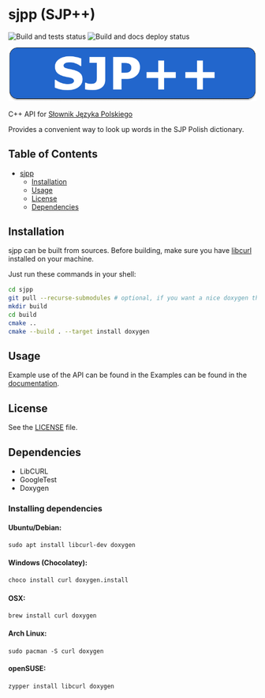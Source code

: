 # sjpp (SJP++)

![Build and tests status](https://img.shields.io/github/actions/workflow/status/raxonpc/sjpp/build_and_test.yml?label=Build%20%2B%20Unit%20Tests)
![Build and docs deploy status](https://img.shields.io/github/actions/workflow/status/raxonpc/sjpp/build_docs.yml?label=Deploy%20Docs)

![Logo](assets/logo.png)

C++ API for [Słownik Języka Polskiego](https://sjp.pl/)

Provides a convenient way to look up words in the SJP Polish dictionary.

## Table of Contents

* [sjpp](#sjpp--sjp-)
    * [Installation](#installation)
    * [Usage](#usage)
    * [License](#license)
    * [Dependencies](#dependencies)

## Installation

sjpp can be built from sources. Before building, make sure you have [libcurl](https://curl.se/download.html)
installed on your machine.

Just run these commands in your shell: 

```sh
cd sjpp
git pull --recurse-submodules # optional, if you want a nice doxygen theme
mkdir build
cd build
cmake ..
cmake --build . --target install doxygen
```

## Usage

Example use of the API can be found in the Examples can be found in the [documentation](https://raxonpc.tech/sjpp/examples.html).

## License

See the [LICENSE](https://github.com/raxonpc/sjpp/blob/main/LICENSE) file.

## Dependencies
 - LibCURL
 - GoogleTest
 - Doxygen

### Installing dependencies

#### Ubuntu/Debian:
```shell
sudo apt install libcurl-dev doxygen
```

#### Windows (Chocolatey):
```cmd
choco install curl doxygen.install
```

#### OSX:
```shell
brew install curl doxygen
```

#### Arch Linux:
```shell
sudo pacman -S curl doxygen
```

#### openSUSE:
```shell
zypper install libcurl doxygen
```



